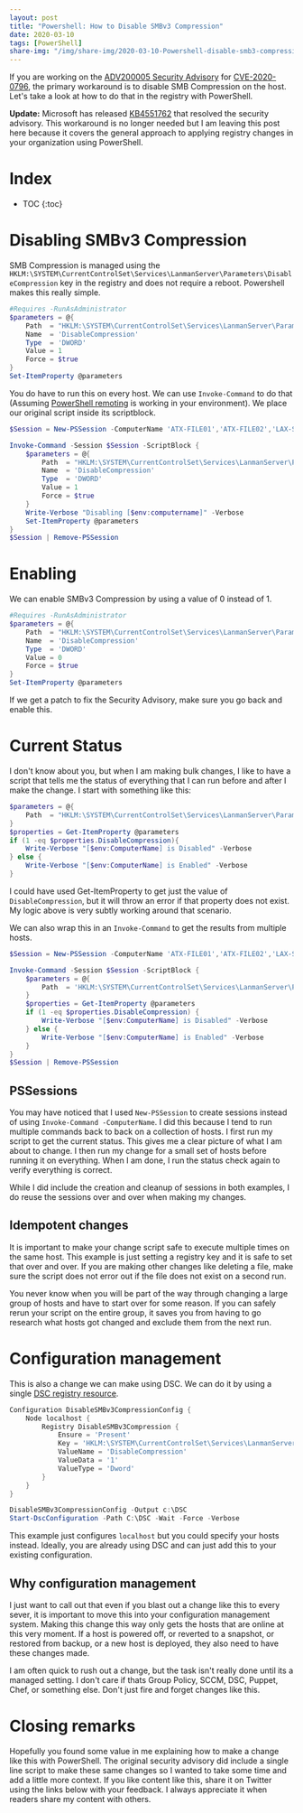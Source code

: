 ```yaml
---
layout: post
title: "Powershell: How to Disable SMBv3 Compression"
date: 2020-03-10
tags: [PowerShell]
share-img: "/img/share-img/2020-03-10-Powershell-disable-smb3-compression.png"
---
```


If you are working on the [ADV200005 Security Advisory](https://portal.msrc.microsoft.com/en-US/security-guidance/advisory/adv200005) for [CVE-2020-0796](https://cve.mitre.org/cgi-bin/cvename.cgi?name=CVE-2020-0796), the primary workaround is to disable SMB Compression on the host. Let's take a look at how to do that in the registry with PowerShell.
<!--more-->

**Update:** Microsoft has released [KB4551762](https://support.microsoft.com/en-us/help/4551762/windows-10-update-kb4551762) that resolved the security advisory. This workaround is no longer needed but I am leaving this post here because it covers the general approach to applying registry changes in your organization using PowerShell.

# Index

* TOC
{:toc}

# Disabling SMBv3 Compression

SMB Compression is managed using the `HKLM:\SYSTEM\CurrentControlSet\Services\LanmanServer\Parameters\DisableCompression` key in the registry and does not require a reboot. Powershell makes this really simple.

``` powershell
#Requires -RunAsAdministrator
$parameters = @{
    Path  = "HKLM:\SYSTEM\CurrentControlSet\Services\LanmanServer\Parameters"
    Name  = 'DisableCompression'
    Type  = 'DWORD'
    Value = 1
    Force = $true
}
Set-ItemProperty @parameters
```

You do have to run this on every host. We can use `Invoke-Command` to do that (Assuming [PowerShell remoting](https://docs.microsoft.com/en-us/powershell/module/microsoft.powershell.core/about/about_remote_troubleshooting?view=powershell-7) is working in your environment). We place our original script inside its scriptblock.

``` powershell
$Session = New-PSSession -ComputerName 'ATX-FILE01','ATX-FILE02','LAX-SQL05'

Invoke-Command -Session $Session -ScriptBlock {
    $parameters = @{
        Path  = "HKLM:\SYSTEM\CurrentControlSet\Services\LanmanServer\Parameters"
        Name  = 'DisableCompression'
        Type  = 'DWORD'
        Value = 1
        Force = $true
    }
    Write-Verbose "Disabling [$env:computername]" -Verbose
    Set-ItemProperty @parameters
}
$Session | Remove-PSSession
```

# Enabling

We can enable SMBv3 Compression by using a value of 0 instead of 1.

``` powershell
#Requires -RunAsAdministrator
$parameters = @{
    Path  = "HKLM:\SYSTEM\CurrentControlSet\Services\LanmanServer\Parameters"
    Name  = 'DisableCompression'
    Type  = 'DWORD'
    Value = 0
    Force = $true
}
Set-ItemProperty @parameters
```

If we get a patch to fix the Security Advisory, make sure you go back and enable this.

# Current Status

I don't know about you, but when I am making bulk changes, I like to have a script that tells me the status of everything that I can run before and after I make the change. I start with something like this:

``` powershell
$parameters = @{
    Path  = "HKLM:\SYSTEM\CurrentControlSet\Services\LanmanServer\Parameters"
}
$properties = Get-ItemProperty @parameters
if (1 -eq $properties.DisableCompression){
    Write-Verbose "[$env:ComputerName] is Disabled" -Verbose
} else {
    Write-Verbose "[$env:ComputerName] is Enabled" -Verbose
}
```

I could have used Get-ItemProperty to get just the value of `DisableCompression`, but it will throw an error if that property does not exist. My logic above is very subtly working around that scenario.

We can also wrap this in an `Invoke-Command` to get the results from multiple hosts.

``` powershell
$Session = New-PSSession -ComputerName 'ATX-FILE01','ATX-FILE02','LAX-SQL05'

Invoke-Command -Session $Session -ScriptBlock {
    $parameters = @{
        Path  = 'HKLM:\SYSTEM\CurrentControlSet\Services\LanmanServer\Parameters'
    }
    $properties = Get-ItemProperty @parameters
    if (1 -eq $properties.DisableCompression) {
        Write-Verbose "[$env:ComputerName] is Disabled" -Verbose
    } else {
        Write-Verbose "[$env:ComputerName] is Enabled" -Verbose
    }
}
$Session | Remove-PSSession
```

## PSSessions

You may have noticed that I used `New-PSSession` to create sessions instead of using `Invoke-Command -ComputerName`. I did this because I tend to run multiple commands back to back on a collection of hosts. I first run my script to get the current status. This gives me a clear picture of what I am about to change. I then run my change for a small set of hosts before running it on everything. When I am done, I run the status check again to verify everything is correct.

While I did include the creation and cleanup of sessions in both examples, I do reuse the sessions over and over when making my changes.

## Idempotent changes

It is important to make your change script safe to execute multiple times on the same host. This example is just setting a registry key and it is safe to set that over and over. If you are making other changes like deleting a file, make sure the script does not error out if the file does not exist on a second run.

You never know when you will be part of the way through changing a large group of hosts and have to start over for some reason. If you can safely rerun your script on the entire group, it saves you from having to go research what hosts got changed and exclude them from the next run.

# Configuration management

This is also a change we can make using DSC. We can do it by using a single [DSC registry resource](https://docs.microsoft.com/en-us/powershell/scripting/dsc/reference/resources/windows/registryresource?view=powershell-7).

``` powershell
Configuration DisableSMBv3CompressionConfig {
    Node localhost {
        Registry DisableSMBv3Compression {
            Ensure = 'Present'
            Key = 'HKLM:\SYSTEM\CurrentControlSet\Services\LanmanServer\Parameters'
            ValueName = 'DisableCompression'
            ValueData = '1'
            ValueType = 'Dword'
        }
    }
}

DisableSMBv3CompressionConfig -Output c:\DSC
Start-DscConfiguration -Path C:\DSC -Wait -Force -Verbose
```

This example just configures `localhost` but you could specify your hosts instead. Ideally, you are already using DSC and can just add this to your existing configuration.

## Why configuration management

I just want to call out that even if you blast out a change like this to every sever, it is important to move this into your configuration management system. Making this change this way only gets the hosts that are online at this very moment. If a host is powered off, or reverted to a snapshot, or restored from backup, or a new host is deployed, they also need to have these changes made.

I am often quick to rush out a change, but the task isn't really done until its a managed setting. I don't care if thats Group Policy, SCCM, DSC, Puppet, Chef, or something else. Don't just fire and forget changes like this.

# Closing remarks

Hopefully you found some value in me explaining how to make a change like this with PowerShell. The original security advisory did include a single line script to make these same changes so I wanted to take some time and add a little more context. If you like content like this, share it on Twitter using the links below with your feedback. I always appreciate it when readers share my content with others.
